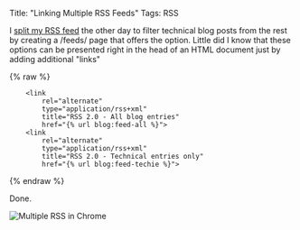 Title: "Linking Multiple RSS Feeds"
Tags: RSS

I [split my RSS feed](http://dustinfarris.com/2012/5/offering-rss-filter-option/) the other day to filter technical blog posts from the rest by creating a /feeds/ page that offers the option.  Little did I know that these options can be presented right in the head of an HTML document just by adding additional "links"

{% raw %}
```django
    <link
        rel="alternate"
        type="application/rss+xml"
        title="RSS 2.0 - All blog entries"
        href="{% url blog:feed-all %}">
    <link
        rel="alternate"
        type="application/rss+xml"
        title="RSS 2.0 - Technical entries only"
        href="{% url blog:feed-techie %}">
```
{% endraw %}

Done.

![Multiple RSS in Chrome](/media/filer/2012/05/28/multiple-rss.png)
